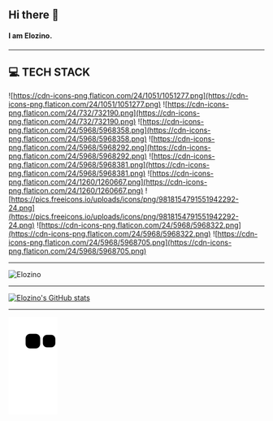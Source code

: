 ## Hi there 👋
#### I am Elozino. 
---
## 💻 TECH STACK

![https://cdn-icons-png.flaticon.com/24/1051/1051277.png](https://cdn-icons-png.flaticon.com/24/1051/1051277.png)
![https://cdn-icons-png.flaticon.com/24/732/732190.png](https://cdn-icons-png.flaticon.com/24/732/732190.png)
![https://cdn-icons-png.flaticon.com/24/5968/5968358.png](https://cdn-icons-png.flaticon.com/24/5968/5968358.png)
![https://cdn-icons-png.flaticon.com/24/5968/5968292.png](https://cdn-icons-png.flaticon.com/24/5968/5968292.png)
![https://cdn-icons-png.flaticon.com/24/5968/5968381.png](https://cdn-icons-png.flaticon.com/24/5968/5968381.png)
![https://cdn-icons-png.flaticon.com/24/1260/1260667.png](https://cdn-icons-png.flaticon.com/24/1260/1260667.png)
![https://pics.freeicons.io/uploads/icons/png/9818154791551942292-24.png](https://pics.freeicons.io/uploads/icons/png/9818154791551942292-24.png)
![https://cdn-icons-png.flaticon.com/24/5968/5968322.png](https://cdn-icons-png.flaticon.com/24/5968/5968322.png)
![https://cdn-icons-png.flaticon.com/24/5968/5968705.png](https://cdn-icons-png.flaticon.com/24/5968/5968705.png)

---

<p><img src="https://github-readme-stats.vercel.app/api/top-langs?username=Elozino&show_icons=true&theme=tokyonight&locale=en&layout=compact" alt="Elozino" /></p>

---

[![Elozino's GitHub stats](https://github-readme-stats.vercel.app/api?username=elozino&show_icons=true&theme=tokyonight)](https://github.com/anuraghazra/github-readme-stats)

---

![snake gif](https://raw.githubusercontent.com/andrewbaisden/andrewbaisden/output/github-contribution-grid-snake.svg)


<!--
**Elozino/Elozino** is a ✨ _special_ ✨ repository because its `README.md` (this file) appears on your GitHub profile.

Here are some ideas to get you started:

[![Elozino's GitHub stats](https://github-readme-stats.vercel.app/api?username=elozino)](https://github.com/anuraghazra/github-readme-stats)

- 💬 Ask me about ...
- 📫 How to reach me: ...
- ⚡ Fun fact: ...
- 👯 I’m looking to collaborate on ...
-->

